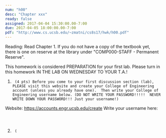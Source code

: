 ```yaml
---
num: "h00"
desc: "Chapter xxx"
ready: false
assigned: 2017-04-04 15:30:00.00-7:00
due: 2017-04-05 18:00:00.00-7:00
pdf: "http://www.cs.ucsb.edu/~zmatni/cs8s17/hwk/h00.pdf"
---
```


Reading: Read Chapter 1.    If you do not have a copy of the textbook yet, there is one on reserve at the library under "COMP000-STAFF - Permanent Reserve".

This homework is considered PREPARATION for your first lab. Please turn in this homework IN THE LAB ON WEDNESDAY TO YOUR T.A.!

1.      (4 pts) Before you come to your first discussion section (lab), PLEASE visit this website and create your College of Engineering account (unless you already have one).  Then write your College of Engineering username below. (DO NOT WRITE YOUR PASSWORD!!!!!  NEVER WRITE DOWN YOUR PASSWORD!!! Just your username!)
Website: <https://accounts.engr.ucsb.edu/create>
Write your username here:
        <div style="margin-bottom:4em"></div>

2.		(

